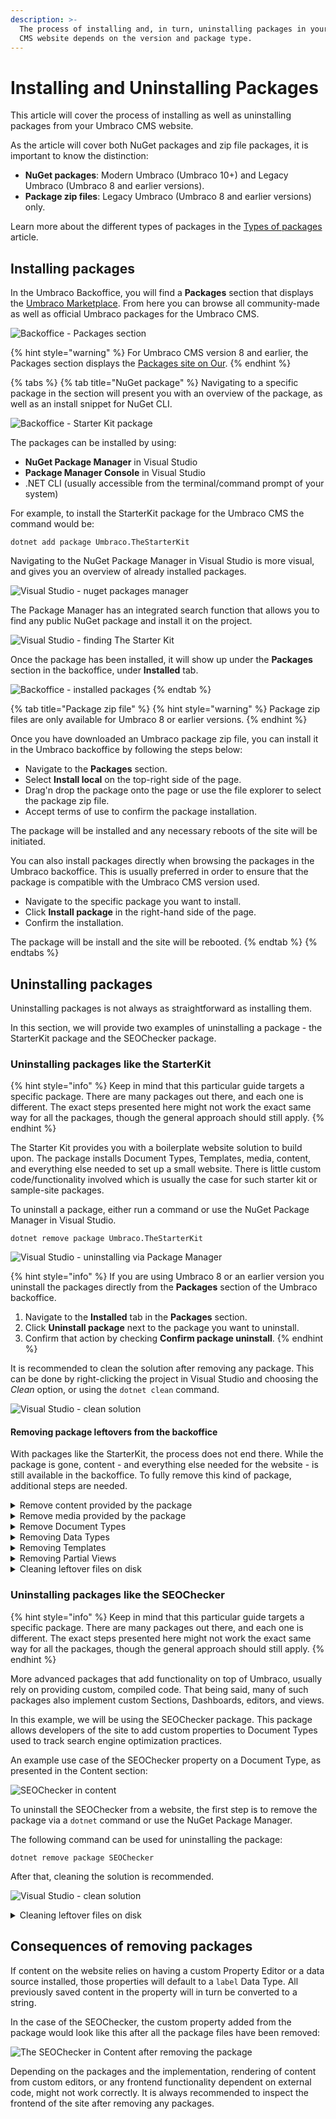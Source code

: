 ```yaml
---
description: >-
  The process of installing and, in turn, uninstalling packages in your Umbraco
  CMS website depends on the version and package type.
---
```


# Installing and Uninstalling Packages

This article will cover the process of installing as well as uninstalling packages from your Umbraco CMS website.

As the article will cover both NuGet packages and zip file packages, it is important to know the distinction:

* **NuGet packages**: Modern Umbraco (Umbraco 10+) and Legacy Umbraco (Umbraco 8 and earlier versions).
* **Package zip files**: Legacy Umbraco (Umbraco 8 and earlier versions) only.

Learn more about the different types of packages in the [Types of packages](types-of-packages.md) article.

## Installing packages

In the Umbraco Backoffice, you will find a **Packages** section that displays the [Umbraco Marketplace](https://marketplace.umbraco.com/). From here you can browse all community-made as well as official Umbraco packages for the Umbraco CMS.

![Backoffice - Packages section](images/backoffice-packages-section.png)

{% hint style="warning" %}
For Umbraco CMS version 8 and earlier, the Packages section displays the [Packages site on Our](https://our.umbraco.com/packages/).
{% endhint %}

{% tabs %}
{% tab title="NuGet package" %}
Navigating to a specific package in the section will present you with an overview of the package, as well as an install snippet for NuGet CLI.

![Backoffice - Starter Kit package](images/backoffice-packages-section-package.png)

The packages can be installed by using:

* **NuGet Package Manager** in Visual Studio
* **Package Manager Console** in Visual Studio
* .NET CLI (usually accessible from the terminal/command prompt of your system)

For example, to install the StarterKit package for the Umbraco CMS the command would be:

`dotnet add package Umbraco.TheStarterKit`

Navigating to the NuGet Package Manager in Visual Studio is more visual, and gives you an overview of already installed packages.

![Visual Studio - nuget packages manager](images/nuget-installing-options.png)

The Package Manager has an integrated search function that allows you to find any public NuGet package and install it on the project.

![Visual Studio - finding The Starter Kit](images/nuget-package-in-manager.png)

Once the package has been installed, it will show up under the **Packages** section in the backoffice, under **Installed** tab.

![Backoffice - installed packages](../../../../10/umbraco-cms/extending/packages/images/backoffice-installed-packages.png)
{% endtab %}

{% tab title="Package zip file" %}
{% hint style="warning" %}
Package zip files are only available for Umbraco 8 or earlier versions.
{% endhint %}

Once you have downloaded an Umbraco package zip file, you can install it in the Umbraco backoffice by following the steps below:

* Navigate to the **Packages** section.
* Select **Install local** on the top-right side of the page.
* Drag'n drop the package onto the page or use the file explorer to select the package zip file.
* Accept terms of use to confirm the package installation.

The package will be installed and any necessary reboots of the site will be initiated.

You can also install packages directly when browsing the packages in the Umbraco backoffice. This is usually preferred in order to ensure that the package is compatible with the Umbraco CMS version used.

* Navigate to the specific package you want to install.
* Click **Install package** in the right-hand side of the page.
* Confirm the installation.

The package will be install and the site will be rebooted.
{% endtab %}
{% endtabs %}

## Uninstalling packages

Uninstalling packages is not always as straightforward as installing them.

In this section, we will provide two examples of uninstalling a package - the StarterKit package and the SEOChecker package.

### Uninstalling packages like the StarterKit

{% hint style="info" %}
Keep in mind that this particular guide targets a specific package. There are many packages out there, and each one is different. The exact steps presented here might not work the exact same way for all the packages, though the general approach should still apply.
{% endhint %}

The Starter Kit provides you with a boilerplate website solution to build upon. The package installs Document Types, Templates, media, content, and everything else needed to set up a small website. There is little custom code/functionality involved which is usually the case for such starter kit or sample-site packages.

To uninstall a package, either run a command or use the NuGet Package Manager in Visual Studio.

`dotnet remove package Umbraco.TheStarterKit`

![Visual Studio - uninstalling via Package Manager](images/uninstalling-via-nuget-package-manager.png)

{% hint style="info" %}
If you are using Umbraco 8 or an earlier version you uninstall the packages directly from the **Packages** section of the Umbraco backoffice.

1. Navigate to the **Installed** tab in the **Packages** section.
2. Click **Uninstall package** next to the package you want to uninstall.
3. Confirm that action by checking **Confirm package uninstall**.
{% endhint %}

It is recommended to clean the solution after removing any package. This can be done by right-clicking the project in Visual Studio and choosing the _Clean_ option, or using the `dotnet clean` command.

![Visual Studio - clean solution](images/vs-cleaning-solution.png)

#### Removing package leftovers from the backoffice

With packages like the StarterKit, the process does not end there. While the package is gone, content - and everything else needed for the website - is still available in the backoffice. To fully remove this kind of package, additional steps are needed.

<details>

<summary>Remove content provided by the package</summary>

There is no universal way to tell what content comes from a package, and what content is custom-made. In the Content section, delete individual nodes accordingly. If the goal is to fully remove the package and clean the site, all the content can be removed (and the recycle bin emptied).

<img src="../../../../10/umbraco-cms/extending/packages/images/removing-content.png" alt="Backoffice - removing content" data-size="original">

</details>

<details>

<summary>Remove media provided by the package</summary>

Similar to content, media also might have to be removed.

<img src="images/removing-media.png" alt="Backoffice - removing media" data-size="original">

</details>

<details>

<summary>Remove Document Types</summary>

Document Types can be removed from the **Settings** section. If fully removing the package, all Document Types can be deleted, as there are no default Document Types in a clean-slate Umbraco installation.

<img src="images/removing-document-types.png" alt="Backoffice - removing document types" data-size="original">

</details>

<details>

<summary>Removing Data Types</summary>

As opposed to Document Types, there are some Data Types that are available out of the box when Umbraco is installed. It is not recommended to remove them. The safe approach is to delete any item that starts with a Document Type prefix and includes multiple dashes. That is the default naming convention for new configurations of Data Types (Example: "Blog - How many posts should be shown - Slider")

<img src="../../../../10/umbraco-cms/extending/packages/images/removing-datatypes.png" alt="Backoffice - removing data types" data-size="original">

</details>

<details>

<summary>Removing Templates</summary>

No Templates are available out of the box in a new installation. If cleaning up after a package, it would be okay to delete all that are present

<img src="../../../../10/umbraco-cms/extending/packages/images/removing-templates.png" alt="Backoffice - removing templates" data-size="original">

</details>

<details>

<summary>Removing Partial Views</summary>

Out of the box, there are a few views available in the `blocklist` and `grid` folders. Everything else can theoretically be removed.

<img src="../../../../10/umbraco-cms/extending/packages/images/removing-partials.png" alt="Backoffice - removing partial views" data-size="original">

</details>

<details>

<summary>Cleaning leftover files on disk</summary>

Some packages might reference other items. For example, installing the StarterKit also adds `Bergmania.OpenStreetMap` to your project. That component will show up as installed in the backoffice even after uninstalling the NuGet package.

<img src="images/installed-package-leftovers-backoffice.png" alt="Backoffice - Packages section - leftover dependency" data-size="original">

In many cases, custom dashboards, editors, and scripts are left in the `App_Plugins` folder after a package has been uninstalled via NuGet. These files also have to be deleted manually.

<img src="images/app-plugins-starterkit.png" alt="Visual Studio - App Plugins leftover files" data-size="original">

</details>

### Uninstalling packages like the SEOChecker

{% hint style="info" %}
Keep in mind that this particular guide targets a specific package. There are many packages out there, and each one is different. The exact steps presented here might not work the exact same way for all the packages, though the general approach should still apply.
{% endhint %}

More advanced packages that add functionality on top of Umbraco, usually rely on providing custom, compiled code. That being said, many of such packages also implement custom Sections, Dashboards, editors, and views.

In this example, we will be using the SEOChecker package. This package allows developers of the site to add custom properties to Document Types used to track search engine optimization practices.

An example use case of the SEOChecker property on a Document Type, as presented in the Content section:

![SEOChecker in content](../../../../10/umbraco-cms/extending/packages/images/seochecker-content-section.png)

To uninstall the SEOChecker from a website, the first step is to remove the package via a `dotnet` command or use the NuGet Package Manager.

The following command can be used for uninstalling the package:

`dotnet remove package SEOChecker`

After that, cleaning the solution is recommended.

![Visual Studio - clean solution](images/vs-cleaning-solution.png)

<details>

<summary>Cleaning leftover files on disk</summary>

While uninstalling the package would remove most of the custom code, the `App_Plugins` folder has to be cleaned manually.

<img src="../../../../10/umbraco-cms/extending/packages/images/seochecker-app-plugins.png" alt="SEOChecker files in App Plugins" data-size="original">

Removing _seochecker_ folder from `App_Plugins` will clean up the leftover backoffice section and dashboards.

</details>

## Consequences of removing packages

If content on the website relies on having a custom Property Editor or a data source installed, those properties will default to a `label` Data Type. All previously saved content in the property will in turn be converted to a string.

In the case of the SEOChecker, the custom property added from the package would look like this after all the package files have been removed:

![The SEOChecker in Content after removing the package](../../../../10/umbraco-cms/extending/packages/images/seochecker-after-removal.png)

Depending on the packages and the implementation, rendering of content from custom editors, or any frontend functionality dependent on external code, might not work correctly. It is always recommended to inspect the frontend of the site after removing any packages.
